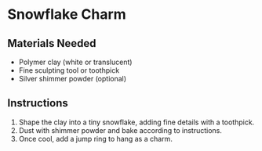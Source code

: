 # Snowflake Charm

## Materials Needed

- Polymer clay (white or translucent)
- Fine sculpting tool or toothpick
- Silver shimmer powder (optional)

## Instructions

1. Shape the clay into a tiny snowflake, adding fine details with a toothpick.
2. Dust with shimmer powder and bake according to instructions.
3. Once cool, add a jump ring to hang as a charm.
